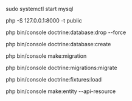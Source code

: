 sudo systemctl start mysql

php -S 127.0.0.1:8000 -t public

php bin/console doctrine:database:drop --force

php bin/console doctrine:database:create

php bin/console make:migration

php bin/console doctrine:migrations:migrate

php bin/console doctrine:fixtures:load

php bin/console make:entity --api-resource
